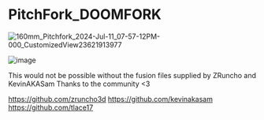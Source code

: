 # PitchFork_DOOMFORK
![160mm_Pitchfork_2024-Jul-11_07-57-12PM-000_CustomizedView23621913977](https://github.com/sbtoonz/PitchFork_DOOMFORK/assets/67915879/77e05a8e-f830-4e70-9600-b952b71a02d9)

![image](https://github.com/user-attachments/assets/dc94f0d1-9748-4521-9cec-40a318537586)



This would not be possible without the fusion files supplied by ZRuncho and KevinAKASam
Thanks to the community <3

https://github.com/zruncho3d
https://github.com/kevinakasam
https://github.com/tlace17
